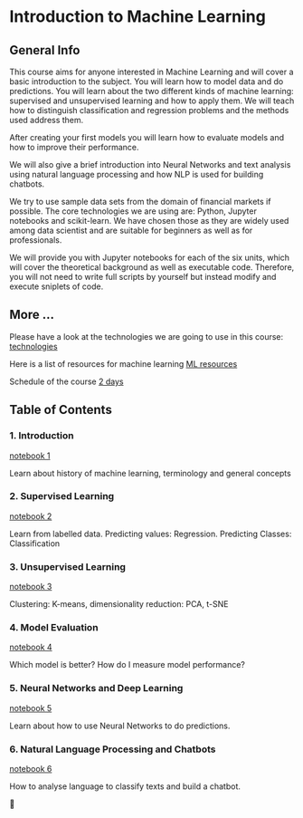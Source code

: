 # Introduction to Machine Learning
## General Info

This course aims for anyone interested in Machine Learning and will cover a basic introduction to the subject.
You will learn how to model data and do predictions. You will learn about the two different kinds of machine
learning: supervised and unsupervised learning and how to apply them. 
We will teach how to distinguish classification and regression problems and the methods used address them.

After creating your first models you will learn how to evaluate models and how to improve their performance.

We will also give a brief introduction into Neural Networks and text analysis using natural language processing and 
how NLP is used for building chatbots.

We try to use sample data sets from the domain of financial markets if possible. 
The core technologies we are using are: Python, Jupyter notebooks and scikit-learn.
We have chosen those as they are widely used among data scientist and are suitable for beginners as well as for professionals.

We will provide you with Jupyter notebooks for each of the six units, which will cover the theoretical background
as well as executable code. Therefore, you will not need to write full scripts by yourself but instead modify and
execute sniplets of code.

## More ...
Please have a look at the technologies we are going to use in this course:
[technologies](md/technologies.md)

Here is a list of resources for machine learning
[ML resources](md/ml_resources.md)

Schedule of the course
[2 days](md/schedule.md)


## Table of Contents
### 1. Introduction 
[notebook 1](notebooks/1_introduction.ipynb)

Learn about history of machine learning, terminology and general concepts

### 2. Supervised Learning
[notebook 2](notebooks/2_supervised_learning.ipynb)

Learn from labelled data. Predicting values: Regression. Predicting Classes: Classification

### 3. Unsupervised Learning
[notebook 3](notebooks/3_unsupervised_learning.ipynb)

Clustering: K-means, dimensionality reduction: PCA, t-SNE

### 4. Model Evaluation
[notebook 4](notebooks/4_model_evaluation.ipynb)

Which model is better? How do I measure model performance?

### 5. Neural Networks and Deep Learning
[notebook 5](notebooks/5_neural_networks.ipynb)

Learn about how to use Neural Networks to do predictions.

### 6. Natural Language Processing and Chatbots
[notebook 6](notebooks/6_nlp.ipynb)

How to analyse language to classify texts and build a chatbot.


:octopus:
